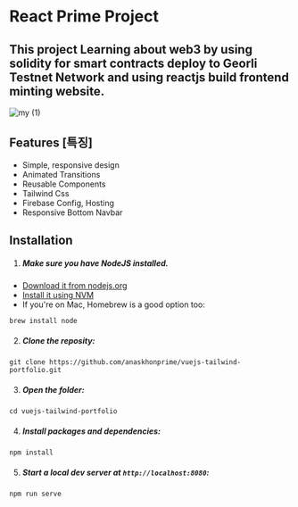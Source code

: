 # React Prime Project

## This project Learning about web3 by using solidity for smart contracts deploy to Georli Testnet Network and using reactjs build frontend minting website.

![my (1)](https://user-images.githubusercontent.com/112798358/218679431-dff5633d-01bf-4b68-a451-d8181b6e15a4.png)


## Features [특징]

-   Simple, responsive design
-   Animated Transitions
-   Reusable Components
-   Tailwind Css
-   Firebase Config, Hosting
-   Responsive Bottom Navbar


## Installation

1. ##### Make sure you have NodeJS installed.

-   [Download it from nodejs.org](https://nodejs.org)
-   [Install it using NVM ](https://github.com/nvm-sh/nvm)
-   If you're on Mac, Homebrew is a good option too:

```
brew install node
```

2. ##### Clone the reposity:

```
git clone https://github.com/anaskhonprime/vuejs-tailwind-portfolio.git
```

3. ##### Open the folder:

```
cd vuejs-tailwind-portfolio
```

4. ##### Install packages and dependencies:

```
npm install
```

5. ##### Start a local dev server at `http://localhost:8080`:

```
npm run serve
```
